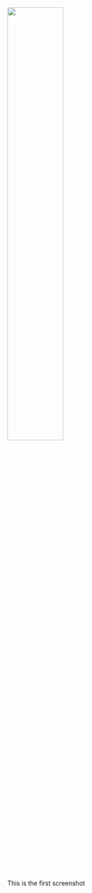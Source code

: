 <img src='http://ssh-curse.googlecode.com/svn/trunk/screens/screen_20090328.png' width='50%' />

This is the first screenshot